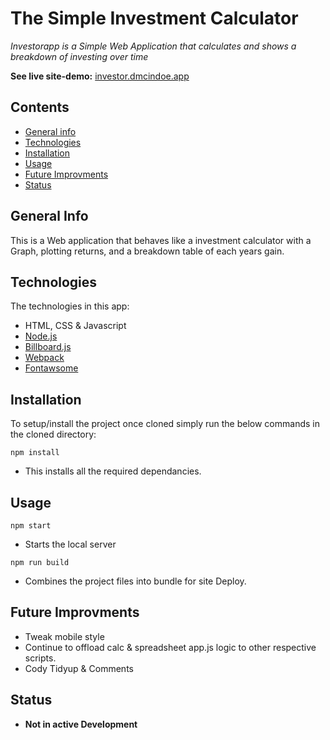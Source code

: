 # The Simple Investment Calculator 

_Investorapp is a Simple Web Application that calculates and shows a breakdown of investing over time_

**See live site-demo:** [investor.dmcindoe.app](https://investor.dmcindoe.app)

## Contents

- [General info](#General-Info)
- [Technologies](#Technologies)
- [Installation](#Installation)
- [Usage](#Usage)
- [Future Improvments](#Future-Improvments)
- [Status](#Status)

## General Info

This is a Web application that behaves like a investment calculator with a Graph, plotting returns, and a breakdown table of each years gain.

## Technologies

The technologies in this app:

- HTML, CSS & Javascript
- [Node.js](https://nodejs.org/en/)
- [Billboard.js](https://naver.github.io/billboard.js/)
- [Webpack](https://webpack.js.org/)
- [Fontawsome](https://fontawesome.com/)

## Installation

To setup/install the project once cloned simply run the below commands in the cloned directory:

`npm install`
- This installs all the required dependancies.

## Usage

`npm start`
- Starts the local server

`npm run build`
- Combines the project files into bundle for site Deploy.

## Future Improvments

- Tweak mobile style
- Continue to offload calc & spreadsheet app.js logic to other respective scripts.
- Cody Tidyup & Comments

## Status

- **Not in active Development**